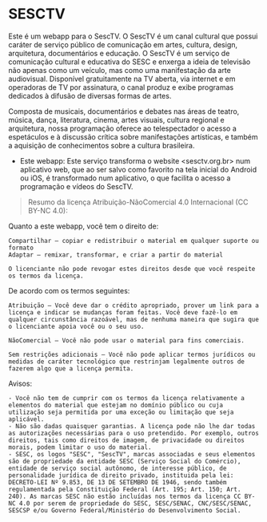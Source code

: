 # SESCTV
Este é um webapp para o SescTV. O SescTV é um canal cultural que possui caráter de serviço público de comunicação em artes, cultura, design, arquitetura, documentários e educação. O SescTV é um serviço de comunicação cultural e educativa do SESC e enxerga a ideia de televisão não apenas como um veículo, mas como uma manifestação da arte audiovisual. Disponível gratuitamente na TV aberta, via internet e em operadoras de TV por assinatura, o canal produz e exibe programas dedicados à difusão de diversas formas de artes.

Composta de musicais, documentários e debates nas áreas de teatro, música, dança, literatura, cinema, artes visuais, cultura regional e arquitetura, nossa programação oferece ao telespectador o acesso a espetáculos e à discussão crítica sobre manifestações artísticas, e também a aquisição de conhecimentos sobre a cultura brasileira.

- Este webapp: 
Este serviço transforma o website <sesctv.org.br> num aplicativo web, que ao ser salvo como favorito na tela inicial do Android ou iOS, é transformado num aplicativo, o que facilita o acesso a programação e vídeos do SescTV.

> Resumo da licença Atribuição-NãoComercial 4.0 Internacional (CC BY-NC 4.0):

Quanto a este webapp, você tem o direito de:

    Compartilhar — copiar e redistribuir o material em qualquer suporte ou formato
    Adaptar — remixar, transformar, e criar a partir do material

    O licenciante não pode revogar estes direitos desde que você respeite os termos da licença.

De acordo com os termos seguintes:

    Atribuição — Você deve dar o crédito apropriado, prover um link para a licença e indicar se mudanças foram feitas. Você deve fazê-lo em qualquer circunstância razoável, mas de nenhuma maneira que sugira que o licenciante apoia você ou o seu uso.

    NãoComercial — Você não pode usar o material para fins comerciais.

    Sem restrições adicionais — Você não pode aplicar termos jurídicos ou medidas de caráter tecnológico que restrinjam legalmente outros de fazerem algo que a licença permita.

Avisos:

    - Você não tem de cumprir com os termos da licença relativamente a elementos do material que estejam no domínio público ou cuja utilização seja permitida por uma exceção ou limitação que seja aplicável.
    - Não são dadas quaisquer garantias. A licença pode não lhe dar todas as autorizações necessárias para o uso pretendido. Por exemplo, outros direitos, tais como direitos de imagem, de privacidade ou direitos morais, podem limitar o uso do material.
    - SESC, os logos "SESC", "SescTV", marcas associadas e seus elementos são de propriedade da entidade SESC (Serviço Social do Comércio), entidade de serviço social autônomo, de interesse público, de personalidade jurídica de direito privado, instituida pela lei: DECRETO-LEI Nº 9.853, DE 13 DE SETEMBRO DE 1946, sendo também regulamentada pela Constituição Federal (Art. 195; Art. 150; Art. 240). As marcas SESC não estão incluídas nos termos da licença CC BY-NC 4.0 por serem de propriedade do SESC, SESC/SENAC, CNC/SESC/SENAC, SESCSP e/ou Governo Federal/Ministério do Desenvolvimento Social.